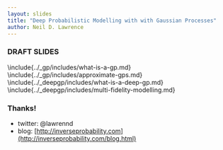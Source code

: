 ```yaml
---
layout: slides
title: "Deep Probabilistic Modelling with with Gaussian Processes"
author: Neil D. Lawrence
---
```


### DRAFT SLIDES

\include{../_gp/includes/what-is-a-gp.md}
\include{../_gp/includes/approximate-gps.md}
\include{../_deepgp/includes/what-is-a-deep-gp.md}
\include{../_deepgp/includes/multi-fidelity-modelling.md}


### Thanks!

* twitter: @lawrennd
* blog: [http://inverseprobability.com](http://inverseprobability.com/blog.html)


